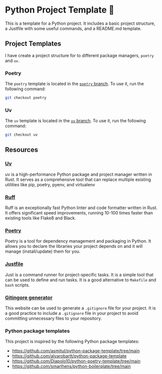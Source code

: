 # Python Project Template 🐍

This is a template for a Python project. It includes a basic project structure, a Justfile with some useful commands, and a README.md template.

## Project Templates
I have create a project structure for to different package managers, `poetry` and `uv`.

### Poetry
The `poetry` template is located in the [`poetry` branch](https://github.com/difegam/python-project-template/tree/poetry). To use it, run the following command:
```bash
git checkout poetry
```

### Uv
The `uv` template is located in the [`uv` branch](https://github.com/difegam/python-project-template/tree/uv). To use it, run the following command:
```bash
git checkout uv
```


## Resources

### [Uv](https://docs.astral.sh/uv/)
uv is a high-performance Python package and project manager written in Rust. It serves as a comprehensive tool that can replace multiple existing utilities like pip, poetry, pyenv, and virtualenv

### [Ruff](https://docs.astral.sh/ruff/)
Ruff is an exceptionally fast Python linter and code formatter written in Rust. It offers significant speed improvements, running 10-100 times faster than existing tools like Flake8 and Black.

### [Poetry](https://python-poetry.org/)
Poetry is a tool for dependency management and packaging in Python. It allows you to declare the libraries your project depends on and it will manage (install/update) them for you.

### [Justfile](https://just.systems/man/en/)
Just is a command runner for project-specific tasks. It is a simple tool that can be used to define and run tasks. It is a good alternative to `Makefile` and `bash` scripts.

### [Gitingore generator](https://www.toptal.com/developers/gitignore)
This website can be used to generate a `.gitignore` file for your project. It is a good practice to include a `.gitignore` file in your project to avoid committing unnecessary files to your repository.


### Python package templates
This project is inspired by the following Python package templates:

- https://github.com/asmitul/python-package-template/tree/main
- https://github.com/alvarobartt/python-package-template
- https://github.com/Diapolo10/python-poetry-template/tree/main
- https://github.com/smarlhens/python-boilerplate/tree/main
